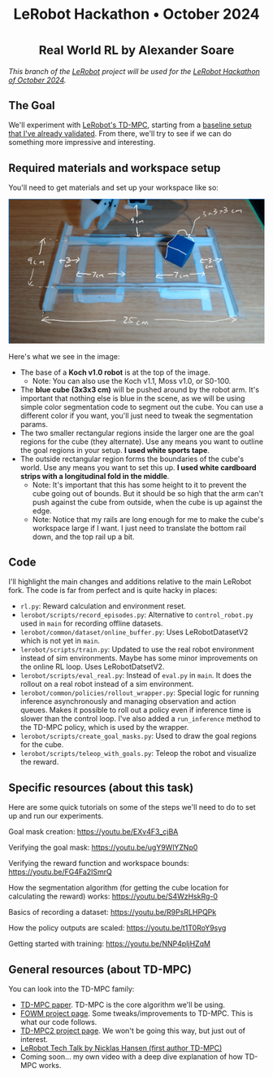 <h1 align="center">
    <p>LeRobot Hackathon • October 2024</p>
    <sub>Real World RL by Alexander Soare</sub>
</h1>

_This branch of the [LeRobot](https://github.com/huggingface/lerobot) project will be used for the [LeRobot Hackathon of October 2024](https://github.com/huggingface/lerobot_hackathon_oct2024)._


## The Goal

We'll experiment with [LeRobot's TD-MPC](./lerobot/common/policies/tdmpc/modeling_tdmpc.py), starting from a [baseline setup that I've already validated](https://x.com/asoare159/status/1834246102297510301). From there, we'll try to see if we can do something more impressive and interesting.

## Required materials and workspace setup

You'll need to get materials and set up your workspace like so:

![alt text](media/push_cube_setup.jpg)

Here's what we see in the image:
- The base of a **Koch v1.0 robot** is at the top of the image.
  - Note: You can also use the Koch v1.1, Moss v1.0, or S0-100.
- The **blue cube (3x3x3 cm)** will be pushed around by the robot arm. It's important that nothing else is blue in the scene, as we will be using simple color segmentation code to segment out the cube. You can use a different color if you want, you'll just need to tweak the segmentation params.
- The two smaller rectangular regions inside the larger one are the goal regions for the cube (they alternate). Use any means you want to outline the goal regions in your setup. **I used white sports tape**.
- The outside rectangular region forms the boundaries of the cube's world. Use any means you want to set this up. **I used white cardboard strips with a longitudinal fold in the middle**.
  - Note: It's important that this has some height to it to prevent the cube going out of bounds. But it should be so high that the arm can't push against the cube from outside, when the cube is up against the edge.
  - Note: Notice that my rails are long enough for me to make the cube's workspace large if I want. I just need to translate the bottom rail down, and the top rail up a bit.

## Code

I'll highlight the main changes and additions relative to the main LeRobot fork. The code is far from perfect and is quite hacky in places:

- `rl.py`: Reward calculation and environment reset.
- `lerobot/scripts/record_episodes.py`: Alternative to `control_robot.py` used in `main` for recording offline datasets.
- `lerobot/common/dataset/online_buffer.py`: Uses LeRobotDatasetV2 which is not yet in `main`.
- `lerobot/scripts/train.py`: Updated to use the real robot environment instead of sim environments. Maybe has some minor improvements on the online RL loop. Uses LeRobotDatsetV2.
- `lerobot/scripts/eval_real.py`: Instead of `eval.py` in `main`. It does the rollout on a real robot instead of a sim environment.
- `lerobot/common/policies/rollout_wrapper.py`: Special logic for running inference asynchronously and managing observation and action queues. Makes it possible to roll out a policy even if inference time is slower than the control loop. I've also added a `run_inference` method to the TD-MPC policy, which is used by the wrapper.
- `lerobot/scripts/create_goal_masks.py`: Used to draw the goal regions for the cube.
- `lerobot/scripts/teleop_with_goals.py`: Teleop the robot and visualize the reward.

## Specific resources (about this task)

Here are some quick tutorials on some of the steps we'll need to do to set up and run our experiments.

Goal mask creation: https://youtu.be/EXv4F3_cjBA

Verifying the goal mask: https://youtu.be/ugY9WlYZNp0

Verifying the reward function and workspace bounds: https://youtu.be/FG4Fa2ISmrQ

How the segmentation algorithm (for getting the cube location for calculating the reward) works: https://youtu.be/S4WzHskRg-0

Basics of recording a dataset: https://youtu.be/R9PsRLHPQPk

How the policy outputs are scaled: https://youtu.be/t1T0RoY9syg

Getting started with training: https://youtu.be/NNP4pIjHZqM

## General resources (about TD-MPC)

You can look into the TD-MPC family:
- [TD-MPC paper](https://arxiv.org/abs/2203.04955). TD-MPC is the core algorithm we'll be using.
- [FOWM project page](https://www.yunhaifeng.com/FOWM/). Some tweaks/improvements to TD-MPC. This is what our code follows.
- [TD-MPC2 project page](https://www.tdmpc2.com/). We won't be going this way, but just out of interest.
- [LeRobot Tech Talk by Nicklas Hansen (first author TD-MPC)](https://www.youtube.com/watch?v=5d9W0I2mpNg)
- Coming soon... my own video with a deep dive explanation of how TD-MPC works.
